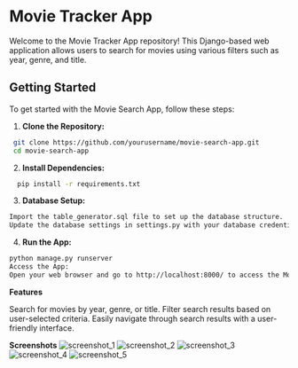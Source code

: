 # Movie Tracker App

Welcome to the Movie Tracker App repository! This Django-based web application allows users to search for movies using various filters such as year, genre, and title.

## Getting Started

To get started with the Movie Search App, follow these steps:

1. **Clone the Repository:**
  ```sh
   git clone https://github.com/yourusername/movie-search-app.git
   cd movie-search-app
````
2. **Install Dependencies:**
  ```sh
    pip install -r requirements.txt
  ```

3. **Database Setup:**
  ```sh 
  Import the table_generator.sql file to set up the database structure.
  Update the database settings in settings.py with your database credentials.```
  ```

4. **Run the App:**
  ```sh
  python manage.py runserver
  Access the App:
  Open your web browser and go to http://localhost:8000/ to access the Movie Tracker App.
  ```

**Features**


Search for movies by year, genre, or title.
Filter search results based on user-selected criteria.
Easily navigate through search results with a user-friendly interface.

**Screenshots**
![screenshot_1](https://github.com/CRPVilaca/Movie_Tracker_website/assets/142179946/42f475a3-7739-4421-afe6-02fb4c2745e1)
![screenshot_2](https://github.com/CRPVilaca/Movie_Tracker_website/assets/142179946/735dede8-ca30-40d2-927f-05a1c421775a)
![screenshot_3](https://github.com/CRPVilaca/Movie_Tracker_website/assets/142179946/a0174544-86b5-425d-8c9f-11345cf9299d)
![screenshot_4](https://github.com/CRPVilaca/Movie_Tracker_website/assets/142179946/a94578ab-5639-4e5d-ab0a-ebb313fbc0b8)
![screenshot_5](https://github.com/CRPVilaca/Movie_Tracker_website/assets/142179946/c696fd72-077b-43b6-b18a-ba5e538147b4)

